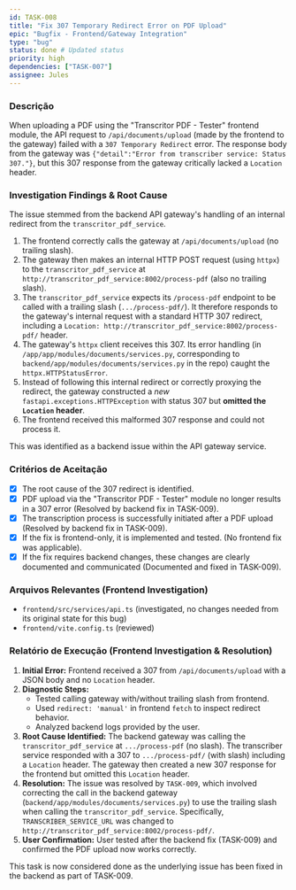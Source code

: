 ```yaml
---
id: TASK-008
title: "Fix 307 Temporary Redirect Error on PDF Upload"
epic: "Bugfix - Frontend/Gateway Integration"
type: "bug"
status: done # Updated status
priority: high
dependencies: ["TASK-007"]
assignee: Jules
---
```


### Descrição

When uploading a PDF using the "Transcritor PDF - Tester" frontend module, the API request to `/api/documents/upload` (made by the frontend to the gateway) failed with a `307 Temporary Redirect` error. The response body from the gateway was `{"detail":"Error from transcriber service: Status 307."}`, but this 307 response from the gateway critically lacked a `Location` header.

### Investigation Findings & Root Cause

The issue stemmed from the backend API gateway's handling of an internal redirect from the `transcritor_pdf_service`.
1.  The frontend correctly calls the gateway at `/api/documents/upload` (no trailing slash).
2.  The gateway then makes an internal HTTP POST request (using `httpx`) to the `transcritor_pdf_service` at `http://transcritor_pdf_service:8002/process-pdf` (also no trailing slash).
3.  The `transcritor_pdf_service` expects its `/process-pdf` endpoint to be called with a trailing slash (`.../process-pdf/`). It therefore responds to the gateway's internal request with a standard HTTP 307 redirect, including a `Location: http://transcritor_pdf_service:8002/process-pdf/` header.
4.  The gateway's `httpx` client receives this 307. Its error handling (in `/app/app/modules/documents/services.py`, corresponding to `backend/app/modules/documents/services.py` in the repo) caught the `httpx.HTTPStatusError`.
5.  Instead of following this internal redirect or correctly proxying the redirect, the gateway constructed a *new* `fastapi.exceptions.HTTPException` with status 307 but **omitted the `Location` header**.
6.  The frontend received this malformed 307 response and could not process it.

This was identified as a backend issue within the API gateway service.

### Critérios de Aceitação

- [x] The root cause of the 307 redirect is identified.
- [x] PDF upload via the "Transcritor PDF - Tester" module no longer results in a 307 error (Resolved by backend fix in TASK-009).
- [x] The transcription process is successfully initiated after a PDF upload (Resolved by backend fix in TASK-009).
- [x] If the fix is frontend-only, it is implemented and tested. (No frontend fix was applicable).
- [x] If the fix requires backend changes, these changes are clearly documented and communicated (Documented and fixed in TASK-009).

### Arquivos Relevantes (Frontend Investigation)

* `frontend/src/services/api.ts` (investigated, no changes needed from its original state for this bug)
* `frontend/vite.config.ts` (reviewed)

### Relatório de Execução (Frontend Investigation & Resolution)

1.  **Initial Error:** Frontend received a 307 from `/api/documents/upload` with a JSON body and no `Location` header.
2.  **Diagnostic Steps:**
    *   Tested calling gateway with/without trailing slash from frontend.
    *   Used `redirect: 'manual'` in frontend `fetch` to inspect redirect behavior.
    *   Analyzed backend logs provided by the user.
3.  **Root Cause Identified:** The backend gateway was calling the `transcritor_pdf_service` at `.../process-pdf` (no slash). The transcriber service responded with a 307 to `.../process-pdf/` (with slash) including a `Location` header. The gateway then created a new 307 response for the frontend but omitted this `Location` header.
4.  **Resolution:** The issue was resolved by `TASK-009`, which involved correcting the call in the backend gateway (`backend/app/modules/documents/services.py`) to use the trailing slash when calling the `transcritor_pdf_service`. Specifically, `TRANSCRIBER_SERVICE_URL` was changed to `http://transcritor_pdf_service:8002/process-pdf/`.
5.  **User Confirmation:** User tested after the backend fix (TASK-009) and confirmed the PDF upload now works correctly.

This task is now considered done as the underlying issue has been fixed in the backend as part of TASK-009.
